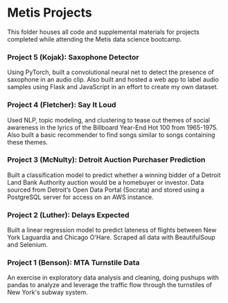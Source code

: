 # Metis Projects
This folder houses all code and supplemental materials for projects completed while attending the Metis data science bootcamp.

### Project 5 (Kojak): Saxophone Detector
Using PyTorch, built a convolutional neural net to detect the presence of saxophone in an audio clip. Also built and hosted a web app to label audio samples using Flask and JavaScript in an effort to create my own dataset.

### Project 4 (Fletcher): Say It Loud
Used NLP, topic modeling, and clustering to tease out themes of social awareness in the lyrics of the Billboard Year-End Hot 100 from 1965-1975. Also built a basic recommender to find songs similar to songs containing these themes.

### Project 3 (McNulty): Detroit Auction Purchaser Prediction
Built a classification model to predict whether a winning bidder of a Detroit Land Bank Authority auction would be a homebuyer or investor. Data sourced from Detroit’s Open Data Portal (Socrata) and stored using a PostgreSQL server for access on an AWS instance.

### Project 2 (Luther): Delays Expected
Built a linear regression model to predict lateness of flights between New York Laguardia and Chicago O'Hare. Scraped all data with BeautifulSoup and Selenium.

### Project 1 (Benson): MTA Turnstile Data
An exercise in exploratory data analysis and cleaning, doing pushups with pandas to analyze and leverage the traffic flow through the turnstiles of New York's subway system.

